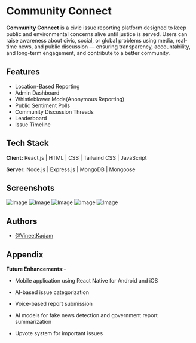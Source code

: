 
# Community Connect

**Community Connect** is a civic issue reporting platform designed to keep public and environmental concerns alive until justice is served. Users can raise awareness about civic, social, or global problems using media, real-time news, and public discussion — ensuring transparency, accountability, and long-term engagement, and contribute to a better community.


## Features

- Location-Based Reporting
- Admin Dashboard
- Whistleblower Mode(Anonymous Reporting)
- Public Sentiment Polls
- Community Discussion Threads
- Leaderboard
- Issue Timeline

## Tech Stack

**Client:** React.js | HTML | CSS | Tailwind CSS | JavaScript

**Server:** Node.js | Express.js | MongoDB | Mongoose


## Screenshots

![Image](https://github.com/user-attachments/assets/30d593f1-a1d8-4c70-bed8-878bae893514)
![Image](https://github.com/user-attachments/assets/54a03493-5f1f-4bf6-ba25-247cd63ece9a)
![Image](https://github.com/user-attachments/assets/6b864337-e8e9-4277-b09d-9a6f0972aa04)
![Image](https://github.com/user-attachments/assets/20557f80-037b-4542-a6e8-2c7f1a9c7d79)
![Image](https://github.com/user-attachments/assets/fad89557-ba07-4cc6-a65f-149b73444023)


## Authors

- [@VineetKadam](https://github.com/VineetKadam)


## Appendix

**Future Enhancements**:-

- Mobile application using React Native for Android and iOS

- AI-based issue categorization

- Voice-based report submission

- AI models for fake news detection and government report summarization

- Upvote system for important issues


